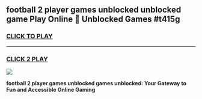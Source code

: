 
## football 2 player games unblocked unblocked game Play Online 👋 Unblocked Games #t415g
<h3>
<a href="https://premium.freeplayer.one?title=football_2_player_games_unblocked&ref=21F">CLICK TO PLAY</a></h3>
<hr>

<h3>
<a href="https://premium.freeplayer.one?title=football_2_player_games_unblocked&ref=21F">CLICK 2 PLAY</a>
  
</h3>

<a href="https://premium.freeplayer.one?title=football_2_player_games_unblocked&ref=21F/"><img src="https://clearcache.store/games.png"></a>


**football 2 player games unblocked games unblocked: Your Gateway to Fun and Accessible Online Gaming**
